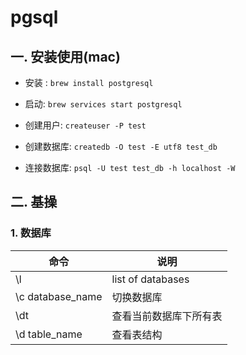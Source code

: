 # pgsql



## 一. 安装使用(mac)

- 安装 : `brew install postgresql`

- 启动: `brew services start postgresql`

- 创建用户: `createuser -P test`

- 创建数据库: `createdb -O test -E utf8 test_db`

- 连接数据库: `psql -U test test_db -h localhost -W`

  

## 二. 基操

### 1. 数据库

| 命令             | 说明                   |
| ---------------- | ---------------------- |
| \l               | list of databases      |
| \c database_name | 切换数据库             |
| \dt              | 查看当前数据库下所有表 |
| \d table_name    | 查看表结构             |

